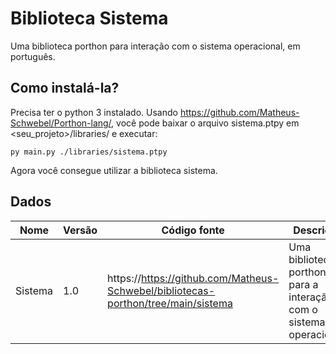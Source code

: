# Biblioteca Sistema

Uma biblioteca porthon para interação com o sistema operacional, em português.

## Como instalá-la?

Precisa ter o python 3 instalado. Usando https://github.com/Matheus-Schwebel/Porthon-lang/, você pode baixar o arquivo sistema.ptpy em <seu_projeto>/libraries/ e executar:

```
py main.py ./libraries/sistema.ptpy
```

Agora você consegue utilizar a biblioteca sistema.

## Dados

| Nome | Versão | Código fonte | Descrição | Idioma | Autor |
|------|--------|--------------|-----------|--------| ----- |
| Sistema | 1.0 | https://https://github.com/Matheus-Schwebel/bibliotecas-porthon/tree/main/sistema | Uma biblioteca porthon para a interação com o sistema operacional. | **100% português** | Matheus Schwebel |
